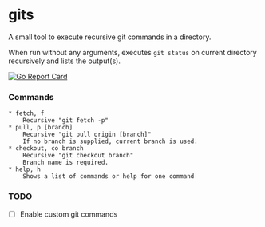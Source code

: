 # gits
A small tool to execute recursive git commands in a directory.

When run without any arguments, executes `git status` on current directory recursively and lists the output(s).

[![Go Report Card](http://goreportcard.com/badge/ecunal/gits)](http://goreportcard.com/report/ecunal/gits)

### Commands

```
* fetch, f
    Recursive "git fetch -p"
* pull, p [branch]
    Recursive "git pull origin [branch]"
    If no branch is supplied, current branch is used.
* checkout, co branch
    Recursive "git checkout branch"
    Branch name is required.
* help, h
    Shows a list of commands or help for one command
```

### TODO
- [ ] Enable custom git commands
